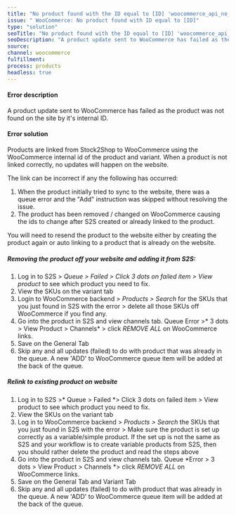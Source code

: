 ```yaml
---
title: "No product found with the ID equal to [ID] 'woocommerce_api_no_product_found"
issue: " WooCommerce: No product found with ID equal to [ID]"
type: "solution"
seoTitle: "No product found with the ID equal to [ID] 'woocommerce_api_no_product_found"
seoDescription: "A product update sent to WooCommerce has failed as the product was not found on the site by it's internal ID."
source: 
channel: woocommerce
fulfillment: 
process: products
headless: true
---
```



#### Error description
A product update sent to WooCommerce has failed as the product was not found on the site by it's internal ID.

#### Error solution
Products are linked  from Stock2Shop to WooCommerce using the WooCommerce internal id of the product and variant.
When a product is not linked correctly,  no updates will happen on the website. 

The link can be incorrect if any the following has occurred:

1. When the product initially tried to sync to the website, there was a queue error and the "Add" instruction was skipped without resolving the issue.
2. The product has been removed / changed on WooCommerce causing the ids to change after S2S created or already linked to the product.

You will need to resend the product to the website either by creating the product again or auto linking to a product that is already on the website.

##### Removing the product off your website and adding it from S2S:

1. Log in to S2S > *Queue > Failed > Click 3 dots on failed item > View product* to see which product you need to fix.
2. View the SKUs on the variant tab
3. Login to WooCommerce backend > *Products > Search* for the SKUs that you just found in S2S with the error > delete all those SKUs off WooCommerce if you find any.
4. Go into the product in S2S and view channels tab. Queue Error >* 3 dots > View Product > Channels* > click *REMOVE ALL* on WooCommerce links.
5. Save on the General Tab 
6. Skip any and all updates (failed) to do with product that was already in the queue. A new 'ADD' to WooCommerce queue item will be added at the back of the queue.

##### Relink to existing product on website

1. Log in to S2S >* Queue > Failed *> Click 3 dots on failed item > View product to see which product you need to fix.
2. View the SKUs on the variant tab
3. Log in to WooCommerce backend > *Products > Search* the SKUs that you just found in S2S with the error > Make sure the product is set up correctly as a variable/simple product. If the set up is not the same as S2S and your workflow is to create variable products from S2S, then you should rather delete the product and read the steps  above
4. Go into the product in S2S and view channels tab. Queue *Error > 3 dots > View Product > Channels *> click *REMOVE ALL* on WooCommerce links.
5. Save on the General Tab and Variant Tab
6. Skip any and all updates (failed) to do with product that was already in the queue. A new 'ADD' to WooCommerce queue item will be added at the back of the queue.